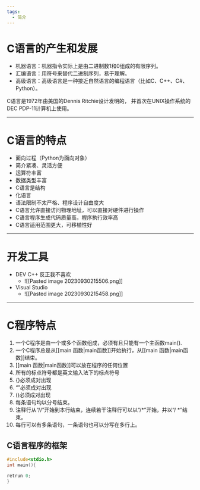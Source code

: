 ```yaml
---
tags:
  - 简介
---
```

# C语言的产生和发展

- 机器语言：机器指令实际上是由二进制数1和0组成的有限序列。 
- 汇编语言：用符号来替代二进制序列，易于理解。
- 高级语言：高级语言是一种接近自然语言的编程语言（比如C、C++、C#、Python）。  

C语言是1972年由美国的Dennis Ritchie设计发明的， 并首次在UNIX操作系统的DEC PDP-11计算机上使用。

---
# C语言的特点

- 面向过程（Python为面向对象）
- 简介紧凑、灵活方便
- 运算符丰富
- 数据类型丰富
- C语言是结构
- 化语言
- 语法限制不太严格、程序设计自由度大
- C语言允许直接访问物理地址，可以直接对硬件进行操作
- C语言程序生成代码质量高，程序执行效率高
- C语言适用范围更大，可移植性好

---
# 开发工具

- DEV C++ 反正我不喜欢
	- ![[Pasted image 20230930215506.png]]
- Visual Studio
	- ![[Pasted image 20230930215458.png]]

---
# C程序特点

1. 一个C程序是由一个或多个函数组成，必须有且只能有一个主函数main().
2. 一个C程序总是从[[main 函数|main函数]]开始执行，从[[main 函数|main函数]]结束。
3. [[main 函数|main函数]]可以放在程序的任何位置
4. 所有的标点符号都是英文输入法下的标点符号
5. {}必须成对出现
6. “”必须成对出现
7. ()必须成对出现
8. 每条语句均以分号结束。
9. 注释行从“//”开始到本行结束，连续若干注释行可以以“/*”开始，并以“/ *”结束。
10. 每行可以有多条语句，一条语句也可以分写在多行上。

## C语言程序的框架

```C
#include<stdio.h>
int main(){

retrun 0;
}
```